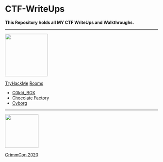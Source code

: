 # CTF-WriteUps
**This Repository holds all MY CTF WriteUps and Walkthroughs.**

************************

<img src="https://tryhackme-images.s3.amazonaws.com/user-avatars/af7feb2c43a2c7d5f111b98ccbd15048.png" width='140'> 

[TryHackMe](https://tryhackme.com/) [Rooms](https://github.com/nairitya03/CTF-WriteUps/tree/main/THM/) 

  - [C0ldd_BOX](https://github.com/nairitya03/CTF-WriteUps/tree/main/THM/C0ldd_BOX)
  - [Chocolate Factory](https://github.com/nairitya03/CTF-WriteUps/tree/main/THM/Chocolate%20Factory)
  - [Cyborg](https://github.com/nairitya03/CTF-WriteUps/tree/main/THM/Cyborg)

************************

<img src ="https://www.trustedsec.com/wp-content/uploads/2020/04/GrimmCon.png" width='110'>

[GrimmCon 2020](https://github.com/nairitya03/CTF-WriteUps/tree/main/GrimmCon%20CTF%202020/)

